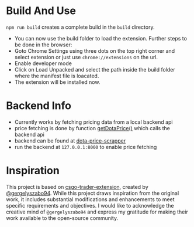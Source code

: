 # Build And Use
`npm run build` creates a complete build in the `build` directory. 
- You can now use the build folder to load the extension. Further steps to be done in the browser:
- Goto Chrome Settings using three dots on the top right corner and select extension or just use `chrome://extensions` on the url.
- Enable developer mode
- Click on Load Unpacked and select the path inside the build folder where the manifest file is loacated.
- The extension will be installed now.

# Backend Info
- Currently works by fetching pricing data from a local backend api
- price fetching is done by function [getDotaPrice()](src\utils\pricing.js) which calls the backend api 
- backend can be found at [dota-price-scrapper](https://github.com/Yub-0/dota-price-scrapper)
- run the backend at `127.0.0.1:8000` to enable price fetching

# Inspiration
This project is based on [csgo-trader-extension](https://github.com/gergelyszabo94/csgo-trader-extension), created by [@gergelyszabo94](https://github.com/gergelyszabo94). While this project draws inspiration from the original work, it includes substantial modifications and enhancements to meet specific requirements and objectives.
I would like to acknowledge the creative mind of `@gergelyszabo94` and express my gratitude for making their work available to the open-source community.